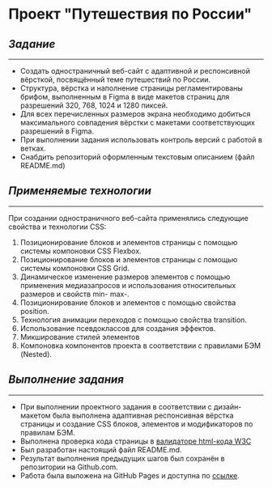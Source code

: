 # Проект "Путешествия по России"

## *Задание*
---

* Создать одностраничный веб-сайт с адаптивной и респонсивной вёрсткой, посвящённый теме путешествий по России.
* Структура, вёрстка и наполнение страницы регламентированы брифом, выполненным в Figma в виде макетов страниц для разрешений 320, 768, 1024 и 1280 пиксей. 
* Для всех перечисленных размеров экрана необходимо добиться максимального совпадения вёрстки с макетами соответствующих разрешений в Figma.
* При выполнении задания использовать контроль версий с работой в ветках. 
* Снабдить репозиторий оформленным текстовым описанием (файл README.md)


## *Применяемые технологии*
---
При создании одностраничного веб-сайта применялись следующие свойства и технологии CSS:
1. Позиционирование блоков и элементов страницы с помощью системы компоновки CSS Flexbox.
2. Позиционирование блоков и элементов страницы с помощью системы компоновки CSS Grid.
3. Динамическое изменение размеров элементов с помощью применения медиазапросов и использования относительных размеров и свойств min- max-.
4. Позиционирование блоков и элементов с помощью свойства position.
5. Технология анимации переходов с помощью свойства transition.
6. Использование псевдоклассов для создания эффектов.
7. Микширование стилей элементов
8. Компоновка компонентов проекта в соответствии с правилами БЭМ (Nested).


## *Выполнение задания*
---
* При выполнении проектного задания в соответствии с дизайн-макетом была выполнена адаптивная респонсивная вёрстка страницы и создание CSS блоков, элементов и модификаторов по правилам БЭМ.
* Выполнена проверка кода страницы в [валидаторе html-кода W3C](https://validator.w3.org)
* Был разработан настоящий файл README.md.
* Результат выполнения предыдущих шагов был сохранён в репозитории на Github.com.
* Работа была выложена на GitHub Pages и доступна по [ссылке]().
